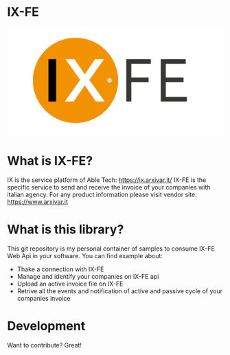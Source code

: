# IX-FE
[![IX-FE](https://raw.githubusercontent.com/zanardini/IX-FE/master/Logo-IX.FE.png)](https://www.arxivar.it)

# What is IX-FE?
IX is the service platform of Able Tech: https://ix.arxivar.it/
IX-FE is the specific service to send and receive the invoice of your companies with italian agency.
For any product information please visit vendor site: https://www.arxivar.it

# What is this library?
This git repository is my personal container of samples to consume IX-FE Web Api in your software.
You can find example about:
  - Thake a connection with IX-FE
  - Manage and identify your companies on IX-FE api
  - Upload an active invoice file on IX-FE
  - Retrive all the events and notification of active and passive cycle of your companies invoice

# Development
Want to contribute?
Great!